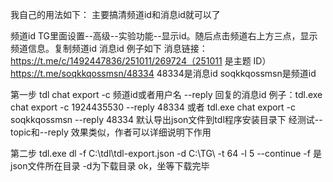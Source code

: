 我自己的用法如下：
主要搞清频道id和消息id就可以了

频道id TG里面设置--高级--实验功能--显示id。随后点击频道右上方三点，显示频道信息。复制频道id
消息id 例子如下
消息链接：https://t.me/c/1492447836/251011/269724（251011 是主题 ID）
https://t.me/soqkkqossmsn/48334 48334是消息id soqkkqossmsn是频道id

第一步
tdl chat export -c 频道id或者用户名 --reply 回复的消息id
例子：tdl.exe chat export -c 1924435530 --reply 48334
或者
tdl.exe chat export -c soqkkqossmsn --reply 48334
默认导出json文件到tdl程序安装目录下
经测试--topic和--reply 效果类似，作者可以详细说明下作用

第二步
tdl.exe dl -f C:\tdl\tdl-export.json -d C:\TG\ -t 64 -l 5 --continue
-f 是json文件所在目录
-d为下载目录
ok，坐等下载完毕